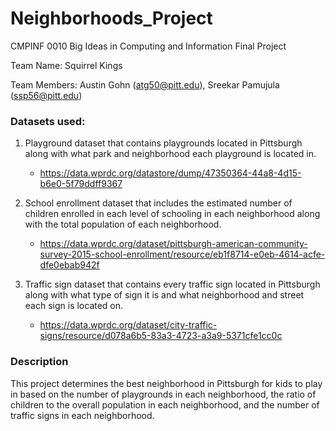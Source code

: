 # Neighborhoods_Project
CMPINF 0010 Big Ideas in Computing and Information Final Project

Team Name: Squirrel Kings

Team Members: Austin Gohn (atg50@pitt.edu), Sreekar Pamujula (ssp56@pitt.edu)

### Datasets used:
1. Playground dataset that contains playgrounds located in Pittsburgh along with what park and neighborhood each playground is located in.
    - https://data.wprdc.org/datastore/dump/47350364-44a8-4d15-b6e0-5f79ddff9367

2. School enrollment dataset that includes the estimated number of children enrolled in each level of schooling in each neighborhood along with the total population of each neighborhood.
    - https://data.wprdc.org/dataset/pittsburgh-american-community-survey-2015-school-enrollment/resource/eb1f8714-e0eb-4614-acfe-dfe0ebab942f

3. Traffic sign dataset that contains every traffic sign located in Pittsburgh along with what type of sign it is and what neighborhood and street each sign is located on.
      - https://data.wprdc.org/dataset/city-traffic-signs/resource/d078a6b5-83a3-4723-a3a9-5371cfe1cc0c


### Description
This project determines the best neighborhood in Pittsburgh for kids to play in based on the number of playgrounds in each neighborhood, the ratio of children to the overall population in each neighborhood, and the number of traffic signs in each neighborhood.
